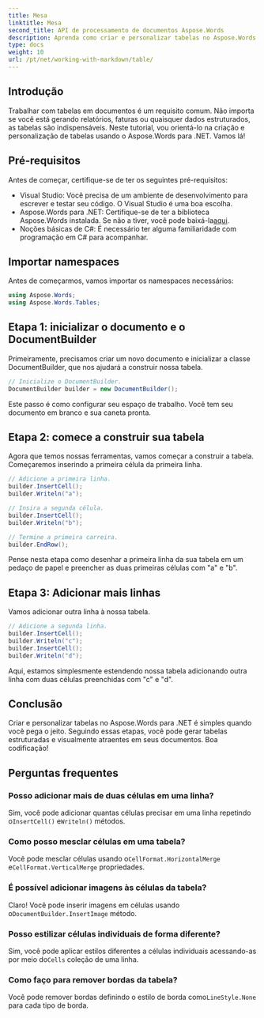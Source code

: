 ```yaml
---
title: Mesa
linktitle: Mesa
second_title: API de processamento de documentos Aspose.Words
description: Aprenda como criar e personalizar tabelas no Aspose.Words para .NET com este guia passo a passo. Perfeito para gerar documentos estruturados e visualmente atraentes.
type: docs
weight: 10
url: /pt/net/working-with-markdown/table/
---
```

## Introdução

Trabalhar com tabelas em documentos é um requisito comum. Não importa se você está gerando relatórios, faturas ou quaisquer dados estruturados, as tabelas são indispensáveis. Neste tutorial, vou orientá-lo na criação e personalização de tabelas usando o Aspose.Words para .NET. Vamos lá!

## Pré-requisitos

Antes de começar, certifique-se de ter os seguintes pré-requisitos:

- Visual Studio: Você precisa de um ambiente de desenvolvimento para escrever e testar seu código. O Visual Studio é uma boa escolha.
-  Aspose.Words para .NET: Certifique-se de ter a biblioteca Aspose.Words instalada. Se não a tiver, você pode baixá-la[aqui](https://releases.aspose.com/words/net/).
- Noções básicas de C#: É necessário ter alguma familiaridade com programação em C# para acompanhar.

## Importar namespaces

Antes de começarmos, vamos importar os namespaces necessários:

```csharp
using Aspose.Words;
using Aspose.Words.Tables;
```

## Etapa 1: inicializar o documento e o DocumentBuilder

Primeiramente, precisamos criar um novo documento e inicializar a classe DocumentBuilder, que nos ajudará a construir nossa tabela.

```csharp
// Inicialize o DocumentBuilder.
DocumentBuilder builder = new DocumentBuilder();
```

Este passo é como configurar seu espaço de trabalho. Você tem seu documento em branco e sua caneta pronta.

## Etapa 2: comece a construir sua tabela

Agora que temos nossas ferramentas, vamos começar a construir a tabela. Começaremos inserindo a primeira célula da primeira linha.

```csharp
// Adicione a primeira linha.
builder.InsertCell();
builder.Writeln("a");

// Insira a segunda célula.
builder.InsertCell();
builder.Writeln("b");

// Termine a primeira carreira.
builder.EndRow();
```

Pense nesta etapa como desenhar a primeira linha da sua tabela em um pedaço de papel e preencher as duas primeiras células com "a" e "b".

## Etapa 3: Adicionar mais linhas

Vamos adicionar outra linha à nossa tabela.

```csharp
// Adicione a segunda linha.
builder.InsertCell();
builder.Writeln("c");
builder.InsertCell();
builder.Writeln("d");
```

Aqui, estamos simplesmente estendendo nossa tabela adicionando outra linha com duas células preenchidas com "c" e "d".

## Conclusão

Criar e personalizar tabelas no Aspose.Words para .NET é simples quando você pega o jeito. Seguindo essas etapas, você pode gerar tabelas estruturadas e visualmente atraentes em seus documentos. Boa codificação!

## Perguntas frequentes

### Posso adicionar mais de duas células em uma linha?
 Sim, você pode adicionar quantas células precisar em uma linha repetindo o`InsertCell()` e`Writeln()` métodos.

### Como posso mesclar células em uma tabela?
 Você pode mesclar células usando o`CellFormat.HorizontalMerge` e`CellFormat.VerticalMerge` propriedades.

### É possível adicionar imagens às células da tabela?
 Claro! Você pode inserir imagens em células usando o`DocumentBuilder.InsertImage` método.

### Posso estilizar células individuais de forma diferente?
 Sim, você pode aplicar estilos diferentes a células individuais acessando-as por meio do`Cells` coleção de uma linha.

### Como faço para remover bordas da tabela?
 Você pode remover bordas definindo o estilo de borda como`LineStyle.None` para cada tipo de borda.